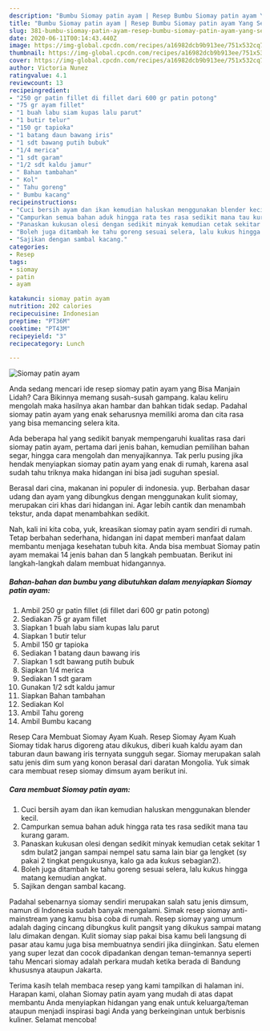 ```yaml
---
description: "Bumbu Siomay patin ayam | Resep Bumbu Siomay patin ayam Yang Sedap"
title: "Bumbu Siomay patin ayam | Resep Bumbu Siomay patin ayam Yang Sedap"
slug: 381-bumbu-siomay-patin-ayam-resep-bumbu-siomay-patin-ayam-yang-sedap
date: 2020-06-11T00:14:43.440Z
image: https://img-global.cpcdn.com/recipes/a16982dcb9b913ee/751x532cq70/siomay-patin-ayam-foto-resep-utama.jpg
thumbnail: https://img-global.cpcdn.com/recipes/a16982dcb9b913ee/751x532cq70/siomay-patin-ayam-foto-resep-utama.jpg
cover: https://img-global.cpcdn.com/recipes/a16982dcb9b913ee/751x532cq70/siomay-patin-ayam-foto-resep-utama.jpg
author: Victoria Nunez
ratingvalue: 4.1
reviewcount: 13
recipeingredient:
- "250 gr patin fillet di fillet dari 600 gr patin potong"
- "75 gr ayam fillet"
- "1 buah labu siam kupas lalu parut"
- "1 butir telur"
- "150 gr tapioka"
- "1 batang daun bawang iris"
- "1 sdt bawang putih bubuk"
- "1/4 merica"
- "1 sdt garam"
- "1/2 sdt kaldu jamur"
- " Bahan tambahan"
- " Kol"
- " Tahu goreng"
- " Bumbu kacang"
recipeinstructions:
- "Cuci bersih ayam dan ikan kemudian haluskan menggunakan blender kecil."
- "Campurkan semua bahan aduk hingga rata tes rasa sedikit mana tau kurang garam."
- "Panaskan kukusan olesi dengan sedikit minyak kemudian cetak sekitar 1 sdm bulat2 jangan sampai nempel satu sama lain biar ga lengket (sy pakai 2 tingkat pengukusnya, kalo ga ada kukus sebagian2)."
- "Boleh juga ditambah ke tahu goreng sesuai selera, lalu kukus hingga matang kemudian angkat."
- "Sajikan dengan sambal kacang."
categories:
- Resep
tags:
- siomay
- patin
- ayam

katakunci: siomay patin ayam 
nutrition: 202 calories
recipecuisine: Indonesian
preptime: "PT36M"
cooktime: "PT43M"
recipeyield: "3"
recipecategory: Lunch

---
```



![Siomay patin ayam](https://img-global.cpcdn.com/recipes/a16982dcb9b913ee/751x532cq70/siomay-patin-ayam-foto-resep-utama.jpg)

Anda sedang mencari ide resep siomay patin ayam yang Bisa Manjain Lidah? Cara Bikinnya memang susah-susah gampang. kalau keliru mengolah maka hasilnya akan hambar dan bahkan tidak sedap. Padahal siomay patin ayam yang enak seharusnya memiliki aroma dan cita rasa yang bisa memancing selera kita.

Ada beberapa hal yang sedikit banyak mempengaruhi kualitas rasa dari siomay patin ayam, pertama dari jenis bahan, kemudian pemilihan bahan segar, hingga cara mengolah dan menyajikannya. Tak perlu pusing jika hendak menyiapkan siomay patin ayam yang enak di rumah, karena asal sudah tahu triknya maka hidangan ini bisa jadi suguhan spesial.

Berasal dari cina, makanan ini populer di indonesia. yup. Berbahan dasar udang dan ayam yang dibungkus dengan menggunakan kulit siomay, merupakan ciri khas dari hidangan ini. Agar lebih cantik dan menambah tekstur, anda dapat menambahkan sedikit.


Nah, kali ini kita coba, yuk, kreasikan siomay patin ayam sendiri di rumah. Tetap berbahan sederhana, hidangan ini dapat memberi manfaat dalam membantu menjaga kesehatan tubuh kita. Anda bisa membuat Siomay patin ayam memakai 14 jenis bahan dan 5 langkah pembuatan. Berikut ini langkah-langkah dalam membuat hidangannya.

<!--inarticleads1-->

##### Bahan-bahan dan bumbu yang dibutuhkan dalam menyiapkan Siomay patin ayam:

1. Ambil 250 gr patin fillet (di fillet dari 600 gr patin potong)
1. Sediakan 75 gr ayam fillet
1. Siapkan 1 buah labu siam kupas lalu parut
1. Siapkan 1 butir telur
1. Ambil 150 gr tapioka
1. Sediakan 1 batang daun bawang iris
1. Siapkan 1 sdt bawang putih bubuk
1. Siapkan 1/4 merica
1. Sediakan 1 sdt garam
1. Gunakan 1/2 sdt kaldu jamur
1. Siapkan  Bahan tambahan
1. Sediakan  Kol
1. Ambil  Tahu goreng
1. Ambil  Bumbu kacang


Resep Cara Membuat Siomay Ayam Kuah. Resep Siomay Ayam Kuah Siomay tidak harus digoreng atau dikukus, diberi kuah kaldu ayam dan taburan daun bawang iris ternyata sungguh segar. Siomay merupakan salah satu jenis dim sum yang konon berasal dari daratan Mongolia. Yuk simak cara membuat resep siomay dimsum ayam berikut ini. 

<!--inarticleads2-->

##### Cara membuat Siomay patin ayam:

1. Cuci bersih ayam dan ikan kemudian haluskan menggunakan blender kecil.
1. Campurkan semua bahan aduk hingga rata tes rasa sedikit mana tau kurang garam.
1. Panaskan kukusan olesi dengan sedikit minyak kemudian cetak sekitar 1 sdm bulat2 jangan sampai nempel satu sama lain biar ga lengket (sy pakai 2 tingkat pengukusnya, kalo ga ada kukus sebagian2).
1. Boleh juga ditambah ke tahu goreng sesuai selera, lalu kukus hingga matang kemudian angkat.
1. Sajikan dengan sambal kacang.


Padahal sebenarnya siomay sendiri merupakan salah satu jenis dimsum, namun di Indonesia sudah banyak mengalami. Simak resep siomay anti-mainstream yang kamu bisa coba di rumah. Resep siomay yang umum adalah daging cincang dibungkus kulit pangsit yang dikukus sampai matang lalu dimakan dengan. Kulit siomay siap pakai bisa kamu beli langsung di pasar atau kamu juga bisa membuatnya sendiri jika diinginkan. Satu elemen yang super lezat dan cocok dipadankan dengan teman-temannya seperti tahu Mencari siomay adalah perkara mudah ketika berada di Bandung khususnya ataupun Jakarta. 

Terima kasih telah membaca resep yang kami tampilkan di halaman ini. Harapan kami, olahan Siomay patin ayam yang mudah di atas dapat membantu Anda menyiapkan hidangan yang enak untuk keluarga/teman ataupun menjadi inspirasi bagi Anda yang berkeinginan untuk berbisnis kuliner. Selamat mencoba!
